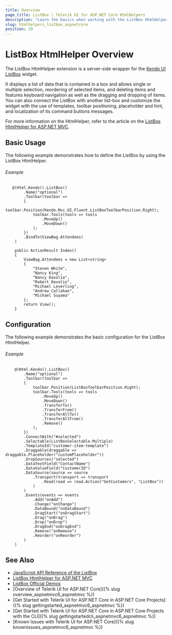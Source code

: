 ```yaml
---
title: Overview
page_title: ListBox | Telerik UI for ASP.NET Core HtmlHelpers
description: "Learn the basics when working with the ListBox HtmlHelper for ASP.NET Core (MVC 6 or ASP.NET Core MVC)."
slug: htmlhelpers_listbox_aspnetcore
position: 29
---
```


# ListBox HtmlHelper Overview

The ListBox HtmlHelper extension is a server-side wrapper for the [Kendo UI ListBox](https://demos.telerik.com/kendo-ui/listbox/index) widget.

It displays a list of data that is contained in a box and allows single or multiple selection, reordering of selected items, and deleting items and features keyboard navigation as well as the dragging and dropping of items. You can also connect the ListBox with another list-box and customize the widget with the use of templates, toolbar positioning, placeholder and hint, and localization of its command buttons messages.

For more information on the HtmlHelper, refer to the article on the [ListBox HtmlHelper for ASP.NET MVC](http://docs.telerik.com/aspnet-mvc/helpers/listbox/overview).

## Basic Usage

The following example demonstrates how to define the ListBox by using the ListBox HtmlHelper.

###### Example

```tab-Razor
   @(Html.Kendo().ListBox()
        .Name("optional")
        .Toolbar(toolbar =>
        {
            toolbar.Position(Kendo.Mvc.UI.Fluent.ListBoxToolbarPosition.Right);
            toolbar.Tools(tools => tools
                .MoveUp()
                .MoveDown()
            );
        })
        .BindTo(ViewBag.Attendees)
    )
```
```tab-Controller
    public ActionResult Index()
    {
        ViewBag.Attendees = new List<string>
        {
            "Steven White",
            "Nancy King",
            "Nancy Davolio",
            "Robert Davolio",
            "Michael Leverling",
            "Andrew Callahan",
            "Michael Suyama"
        };  
        return View();
    }
```

## Configuration

The following example demonstrates the basic configuration for the ListBox HtmlHelper.

###### Example

```
    @(Html.Kendo().ListBox()
        .Name("optional")
        .Toolbar(toolbar =>
        {
            toolbar.Position(ListBoxToolbarPosition.Right);
            toolbar.Tools(tools => tools
                .MoveUp()
                .MoveDown()
                .TransferTo()
                .TransferFrom()
                .TransferAllTo()
                .TransferAllFrom()
                .Remove()
            );
        })
        .ConnectWith("#selected")
        .Selectable(ListBoxSelectable.Multiple)
        .TemplateId("customer-item-template")
        .Draggable(draggable => draggable.Placeholder("customPlaceholder"))
        .DropSources("selected")
        .DataTextField("ContactName")
        .DataValueField("CustomerID")
        .DataSource(source => source
            .Transport(transport => transport
                .Read(read => read.Action("GetCustomers", "ListBox"))
            )
        )
        .Events(events => events
            .Add("onAdd")
            .Change("onChange")
            .DataBound("onDataBound")
            .DragStart("onDragStart")
            .Drag("onDrag")
            .Drop("onDrop")
            .DragEnd("onDragEnd")
            .Remove("onRemove")
            .Reorder("onReorder")
        )
    )
```

## See Also

* [JavaScript API Reference of the ListBox](http://docs.telerik.com/kendo-ui/api/javascript/ui/listbox)
* [ListBox HtmlHelper for ASP.NET MVC](http://docs.telerik.com/aspnet-mvc/helpers/listbox/overview)
* [ListBox Official Demos](http://demos.telerik.com/aspnet-core/listbox/index)
* [Overview of Telerik UI for ASP.NET Core]({% slug overview_aspnetmvc6_aspnetmvc %})
* [Get Started with Telerik UI for ASP.NET Core in ASP.NET Core Projects]({% slug gettingstarted_aspnetmvc6_aspnetmvc %})
* [Get Started with Telerik UI for ASP.NET Core in ASP.NET Core Projects with the CLI]({% slug gettingstartedcli_aspnetmvc6_aspnetmvc %})
* [Known Issues with Telerik UI for ASP.NET Core]({% slug knownissues_aspnetmvc6_aspnetmvc %})
